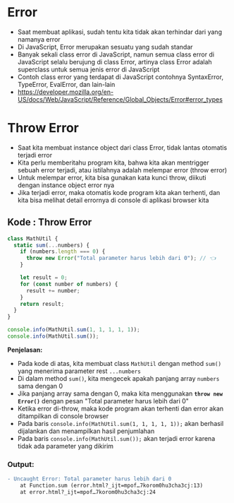 # Error

- Saat membuat aplikasi, sudah tentu kita tidak akan terhindar dari yang namanya error
- Di JavaScript, Error merupakan sesuatu yang sudah standar
- Banyak sekali class error di JavaScript, namun semua class error di JavaScript selalu berujung di class Error, artinya class Error adalah superclass untuk semua jenis error di JavaScript
- Contoh class error yang terdapat di JavaScript contohnya SyntaxError, TypeError, EvalError, dan lain-lain
- https://developer.mozilla.org/en-US/docs/Web/JavaScript/Reference/Global_Objects/Error#error_types

# Throw Error

- Saat kita membuat instance object dari class Error, tidak lantas otomatis terjadi error
- Kita perlu memberitahu program kita, bahwa kita akan mentrigger sebuah error terjadi, atau istilahnya adalah melempar error (throw error)
- Untuk melempar error, kita bisa gunakan kata kunci throw, diikuti dengan instance object error nya
- Jika terjadi error, maka otomatis kode program kita akan terhenti, dan kita bisa melihat detail errornya di console di aplikasi browser kita

## Kode : Throw Error

```javascript
class MathUtil {
  static sum(...numbers) {
    if (numbers.length === 0) {
      throw new Error("Total parameter harus lebih dari 0"); // 👈
    }

    let result = 0;
    for (const number of numbers) {
      result += number;
    }
    return result;
  }
}

console.info(MathUtil.sum(1, 1, 1, 1, 1));
console.info(MathUtil.sum());
```

**Penjelasan:**
- Pada kode di atas, kita membuat class `MathUtil` dengan method `sum()` yang menerima parameter rest `...numbers`
- Di dalam method `sum()`, kita mengecek apakah panjang array `numbers` sama dengan 0
- Jika panjang array sama dengan 0, maka kita menggunakan **`throw new Error()`** dengan pesan "Total parameter harus lebih dari 0"
- Ketika error di-throw, maka kode program akan terhenti dan error akan ditampilkan di console browser
- Pada baris `console.info(MathUtil.sum(1, 1, 1, 1, 1));` akan berhasil dijalankan dan menampilkan hasil penjumlahan
- Pada baris `console.info(MathUtil.sum());` akan terjadi error karena tidak ada parameter yang dikirim

### Output:

```diff
- Uncaught Error: Total parameter harus lebih dari 0
    at Function.sum (error.html?_ijt=mpof…7korom0hu3cha3cj:13)
    at error.html?_ijt=mpof…7korom0hu3cha3cj:24
```
